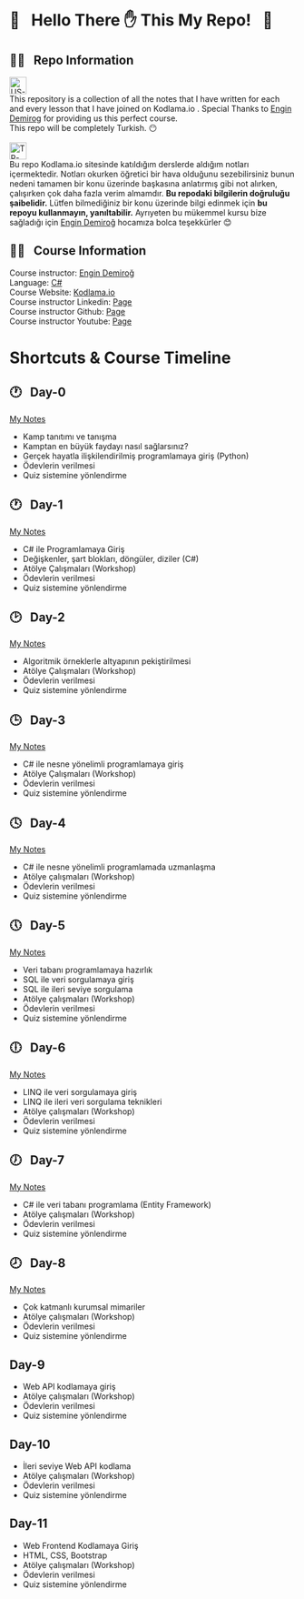 # :blue_book: &nbsp;  Hello There :hand: This My Repo! &nbsp; :blue_book:




## :male_detective:	 &nbsp; Repo Information &nbsp;  

<img width="30" alt="US-Flag" src="https://emojipedia-us.s3.dualstack.us-west-1.amazonaws.com/thumbs/120/apple/271/flag-united-states_1f1fa-1f1f8.png"><br/>
This repository is a collection of all the notes that I have written for each and every lesson that I have joined on Kodlama.io .
Special Thanks to [Engin Demirog](https://github.com/engindemirog) for providing us this perfect course.<br/>This repo will be completely Turkish. :no_mouth:<br/><br/>
<img width="30" alt="TR-Flag" src="https://emojipedia-us.s3.dualstack.us-west-1.amazonaws.com/thumbs/160/apple/48/flag-for-turkey_1f1f9-1f1f7.png"><br/>
Bu repo Kodlama.io sitesinde katıldığım derslerde aldığım notları içermektedir.
Notları okurken öğretici bir hava olduğunu sezebilirsiniz bunun nedeni tamamen bir konu üzerinde başkasına anlatırmış gibi not alırken, çalışırken çok daha fazla verim almamdır. 
**Bu repodaki bilgilerin doğruluğu şaibelidir.**
Lütfen bilmediğiniz bir konu üzerinde bilgi edinmek için **bu repoyu kullanmayın, yanıltabilir.** 
Ayrıyeten bu mükemmel kursu bize sağladığı için [Engin Demiroğ](https://github.com/engindemirog) hocamıza bolca teşekkürler :blush:

## :male_detective:  &nbsp; Course Information  &nbsp;

Course instructor: [Engin Demiroğ](https://github.com/engindemirog)<br/>
Language: [C#](https://docs.microsoft.com/en-us/dotnet/csharp/)<br/>
Course Website: [Kodlama.io](https://kodlama.io)<br/>
Course instructor Linkedin: [Page](https://linkedin.com/in/engindemirog)<br/>
Course instructor Github: [Page](https://github.com/engindemirog)<br/>
Course instructor Youtube: [Page](https://www.youtube.com/channel/UCRjiquPh4mjPNoOV9eCilXQ)<br/>

# Shortcuts & Course Timeline  &nbsp;

## :clock1: &nbsp; Day-0 &nbsp; 

[My Notes](./Day-0_Exercise)

* Kamp tanıtımı ve tanışma
* Kamptan en büyük faydayı nasıl sağlarsınız?
* Gerçek hayatla ilişkilendirilmiş programlamaya giriş (Python)
* Ödevlerin verilmesi
* Quiz sistemine yönlendirme

## :clock1: &nbsp; Day-1 &nbsp; 

[My Notes](./Day-1)

* C# ile Programlamaya Giriş
* Değişkenler, şart blokları, döngüler, diziler (C#)
* Atölye Çalışmaları (Workshop)
* Ödevlerin verilmesi
* Quiz sistemine yönlendirme
 
## :clock2: &nbsp; Day-2 &nbsp; 

[My Notes](./Day-2)

*  Algoritmik örneklerle altyapının pekiştirilmesi
*  Atölye Çalışmaları (Workshop)
*  Ödevlerin verilmesi
*  Quiz sistemine yönlendirme
 
## :clock3: &nbsp; Day-3 &nbsp; 

[My Notes](./Day-3)

* C# ile nesne yönelimli programlamaya giriş
* Atölye Çalışmaları (Workshop)
* Ödevlerin verilmesi
* Quiz sistemine yönlendirme
 
## :clock4: &nbsp; Day-4 &nbsp; 

[My Notes](./Day-4)

* C# ile nesne yönelimli programlamada uzmanlaşma
* Atölye çalışmaları (Workshop)
* Ödevlerin verilmesi
* Quiz sistemine yönlendirme
 
## :clock5: &nbsp; Day-5 &nbsp; 

[My Notes](./Day-5)

* Veri tabanı programlamaya hazırlık
* SQL ile veri sorgulamaya giriş
* SQL ile ileri seviye sorgulama
* Atölye çalışmaları (Workshop)
* Ödevlerin verilmesi
* Quiz sistemine yönlendirme

## :clock6: &nbsp; Day-6 &nbsp; 

[My Notes](./Day-6)

* LINQ ile veri sorgulamaya giriş
* LINQ ile ileri veri sorgulama teknikleri
* Atölye çalışmaları (Workshop)
* Ödevlerin verilmesi
* Quiz sistemine yönlendirme

## :clock7: &nbsp; Day-7 &nbsp; 

[My Notes](./Day-7)

* C# ile veri tabanı programlama (Entity Framework)
* Atölye çalışmaları (Workshop)
* Ödevlerin verilmesi
* Quiz sistemine yönlendirme

## :clock8: &nbsp; Day-8 &nbsp; 

[My Notes](./Day-8)

* Çok katmanlı kurumsal mimariler
* Atölye çalışmaları (Workshop)
* Ödevlerin verilmesi
* Quiz sistemine yönlendirme

## Day-9

* Web API kodlamaya giriş
* Atölye çalışmaları (Workshop)
* Ödevlerin verilmesi
* Quiz sistemine yönlendirme

## Day-10

* İleri seviye Web API kodlama
* Atölye çalışmaları (Workshop)
* Ödevlerin verilmesi
* Quiz sistemine yönlendirme

## Day-11

* Web Frontend Kodlamaya Giriş
* HTML, CSS, Bootstrap
* Atölye çalışmaları (Workshop)
* Ödevlerin verilmesi
* Quiz sistemine yönlendirme
